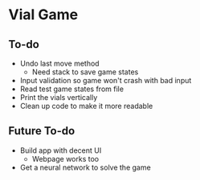 # Vial Game

## To-do

* Undo last move method
	* Need stack to save game states
* Input validation so game won't crash with bad input
* Read test game states from file 
* Print the vials vertically
* Clean up code to make it more readable

## Future To-do

* Build app with decent UI
	* Webpage works too
* Get a neural network to solve the game